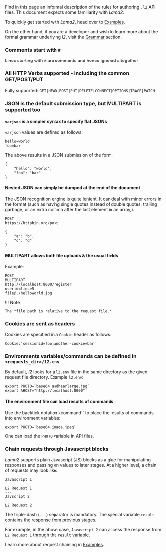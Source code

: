 Find in this page an informal description of
the rules for authoring `.l2` API files. This
document expects some familiarity with *Lama2*.

To quickly get started with *Lama2*, head over
to [Examples](../tutorials/examples.md). 

On the
other hand, if you are a developer and wish to
learn more about the formal grammar underlying
*l2*, visit the [Grammar](../reference/grammar.md) 
section.

### Comments start with `#`

Lines starting with `#` are comments and hence ignored altogether

### All HTTP Verbs supported - including the common GET/POST/PUT

Fully supported: `GET|HEAD|POST|PUT|DELETE|CONNECT|OPTIONS|TRACE|PATCH`

### JSON is the default submission type, but MULTIPART is supported too


#### `varjson` is a simpler syntax to specify flat JSONs

`varjson` values are defined as follows:

```
hello=world
foo=bar
```

The above results in a JSON submission of the form:

```
{
	"hello": "world",
	"foo": "bar"
}
```

#### Nested JSON can simply be dumped at the end of the document

The JSON recognition engine is quite lenient. It can deal with 
minor errors in the format (such as having single quotes instead
of double quotes, trailing garbage, or an extra comma after the
last element in an array,). 

```
POST
https://httpbin.org/post

{
    "a": "b",
    "c": "d"
}
```



#### MULTIPART allows both file uploads & the usual fields

Example:

```
POST
MULTIPART
http://localhost:8000/register
userid=lince5
file@./helloworld.jpg
```

!!! Note

    The *file path is relative to the request file.*

###  Cookies are sent as headers

Cookies are specified in a `Cookie` header as follows:

```
Cookie:'sessionid=foo;another-cookie=bar'
```

### Environments variables/commands can be defined in `<requests_dir>/l2.env`

By default, *l2* looks for a `l2.env` file in the same directory as the given
request file directory. Example `l2.env`:

```
export PHOTO=`base64 aadhaarlarge.jpg`
export AHOST="http://localhost:8000"
```

#### The environment file can load results of commands

Use the backtick notation `\`command\`` to place the results of
commands into environment variables:

```
export PHOTO=`base64 image.jpeg`
```

One can load the `PHOTO` variable in API files.

### Chain requests through Javascript blocks

*Lama2* supports plain Javascript (JS) blocks
as a glue for manipulating responses and passing on
values to later stages. At a higher
level, a chain of requests may look like:

```
Javascript 1
---
L2 Request 1
---
Javscript 2
---
L2 Request 2
```

The triple-dash (`---`) separator is mandatory. The special
variable `result` contains the response from previous stages.

For example, in the above case, `Javascript 2` can access the response from `L2 Request 1` through the `result` variable.

Learn more about request chaining in [Examples](tutorials/examples.md#chain-requests-using-javascript).